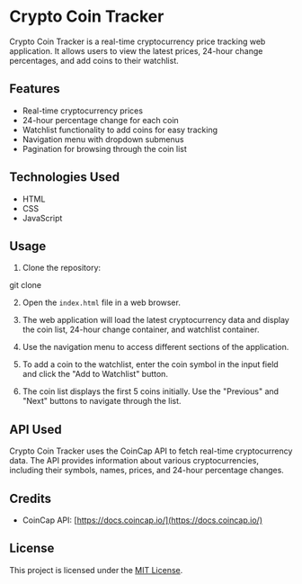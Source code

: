 # Crypto Coin Tracker

Crypto Coin Tracker is a real-time cryptocurrency price tracking web application. It allows users to view the latest prices, 24-hour change percentages, and add coins to their watchlist.

## Features

- Real-time cryptocurrency prices
- 24-hour percentage change for each coin
- Watchlist functionality to add coins for easy tracking
- Navigation menu with dropdown submenus
- Pagination for browsing through the coin list

## Technologies Used

- HTML
- CSS
- JavaScript

## Usage

1. Clone the repository:

git clone <repository-url>

2. Open the `index.html` file in a web browser.

3. The web application will load the latest cryptocurrency data and display the coin list, 24-hour change container, and watchlist container.

4. Use the navigation menu to access different sections of the application.

5. To add a coin to the watchlist, enter the coin symbol in the input field and click the "Add to Watchlist" button.

6. The coin list displays the first 5 coins initially. Use the "Previous" and "Next" buttons to navigate through the list.

## API Used

Crypto Coin Tracker uses the CoinCap API to fetch real-time cryptocurrency data. The API provides information about various cryptocurrencies, including their symbols, names, prices, and 24-hour percentage changes.

## Credits

- CoinCap API: [https://docs.coincap.io/](https://docs.coincap.io/)

## License

This project is licensed under the [MIT License](LICENSE).
